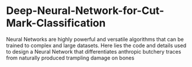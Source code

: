 # Deep-Neural-Network-for-Cut-Mark-Classification
Neural Networks are highly powerful and versatile algorithms that can be trained to complex and large datasets. Here lies the code and details used to design a Neural Network that differentiates anthropic butchery traces from naturally produced trampling damage on bones
